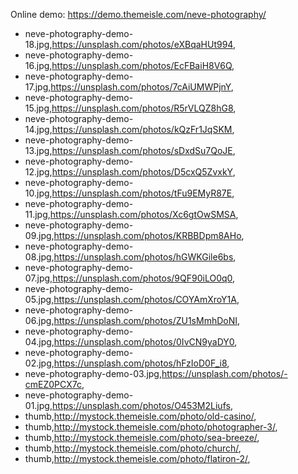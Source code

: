 Online demo: https://demo.themeisle.com/neve-photography/


- neve-photography-demo-18.jpg,https://unsplash.com/photos/eXBqaHUt994,
- neve-photography-demo-16.jpg,https://unsplash.com/photos/EcFBaiH8V6Q,
- neve-photography-demo-17.jpg,https://unsplash.com/photos/7cAiUMWPjnY,
- neve-photography-demo-15.jpg,https://unsplash.com/photos/R5rVLQZ8hG8,
- neve-photography-demo-14.jpg,https://unsplash.com/photos/kQzFr1JqSKM,
- neve-photography-demo-13.jpg,https://unsplash.com/photos/sDxdSu7QoJE,
- neve-photography-demo-12.jpg,https://unsplash.com/photos/D5cxQ5ZvxkY,
- neve-photography-demo-10.jpg,https://unsplash.com/photos/tFu9EMyR87E,
- neve-photography-demo-11.jpg,https://unsplash.com/photos/Xc6gtOwSMSA,
- neve-photography-demo-09.jpg,https://unsplash.com/photos/KRBBDpm8AHo,
- neve-photography-demo-08.jpg,https://unsplash.com/photos/hGWKGile6bs,
- neve-photography-demo-07.jpg,https://unsplash.com/photos/9QF90iLO0q0,
- neve-photography-demo-05.jpg,https://unsplash.com/photos/COYAmXroY1A,
- neve-photography-demo-06.jpg,https://unsplash.com/photos/ZU1sMmhDoNI,
- neve-photography-demo-04.jpg,https://unsplash.com/photos/0IvCN9yaDY0,
- neve-photography-demo-02.jpg,https://unsplash.com/photos/hFzIoD0F_i8,
- neve-photography-demo-03.jpg,https://unsplash.com/photos/-cmEZ0PCX7c,
- neve-photography-demo-01.jpg,https://unsplash.com/photos/O453M2Liufs,
- thumb,http://mystock.themeisle.com/photo/old-casino/,
- thumb,http://mystock.themeisle.com/photo/photographer-3/,
- thumb,http://mystock.themeisle.com/photo/sea-breeze/,
- thumb,http://mystock.themeisle.com/photo/church/,
- thumb,http://mystock.themeisle.com/photo/flatiron-2/,
